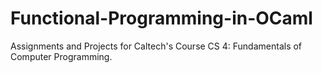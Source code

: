 # Functional-Programming-in-OCaml
Assignments and Projects for Caltech's Course CS 4: Fundamentals of Computer Programming.
